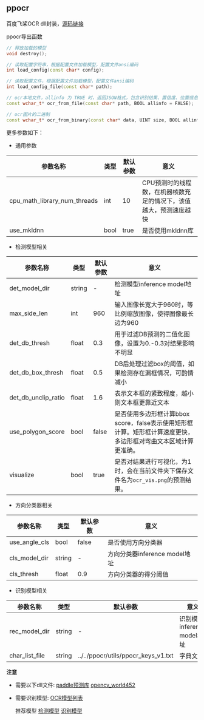 ## ppocr
百度飞桨OCR dll封装，[源码链接](https://github.com/PaddlePaddle/PaddleOCR)

ppocr导出函数
```cpp
// 释放加载的模型
void destroy();

// 读取配置字符串，根据配置文件加载模型，配置文件ansi编码
int load_config(const char* config);

// 读取配置文件，根据配置文件加载模型，配置文件ansi编码
int load_config_file(const char* path);

// ocr本地文件，allinfo 为 TRUE 时，返回JSON格式，包含识别结果、置信度、位置信息
const wchar_t* ocr_from_file(const char* path, BOOL allinfo = FALSE);

// ocr图片的二进制
const wchar_t* ocr_from_binary(const char* data, UINT size, BOOL allinfo = FALSE);
```

更多参数如下：

- 通用参数

|参数名称|类型|默认参数|意义|
| --- | --- | --- | --- |
|cpu_math_library_num_threads|int|10|CPU预测时的线程数，在机器核数充足的情况下，该值越大，预测速度越快|
|use_mkldnn|bool|true|是否使用mkldnn库|

- 检测模型相关

|参数名称|类型|默认参数|意义|
| --- | --- | --- | --- |
|det_model_dir|string|-|检测模型inference model地址|
|max_side_len|int|960|输入图像长宽大于960时，等比例缩放图像，使得图像最长边为960|
|det_db_thresh|float|0.3|用于过滤DB预测的二值化图像，设置为0.-0.3对结果影响不明显|
|det_db_box_thresh|float|0.5|DB后处理过滤box的阈值，如果检测存在漏框情况，可酌情减小|
|det_db_unclip_ratio|float|1.6|表示文本框的紧致程度，越小则文本框更靠近文本|
|use_polygon_score|bool|false|是否使用多边形框计算bbox score，false表示使用矩形框计算。矩形框计算速度更快，多边形框对弯曲文本区域计算更准确。|
|visualize|bool|true|是否对结果进行可视化，为1时，会在当前文件夹下保存文件名为`ocr_vis.png`的预测结果。|

- 方向分类器相关

|参数名称|类型|默认参数|意义|
| --- | --- | --- | --- |
|use_angle_cls|bool|false|是否使用方向分类器|
|cls_model_dir|string|-|方向分类器inference model地址|
|cls_thresh|float|0.9|方向分类器的得分阈值|

- 识别模型相关

|参数名称|类型|默认参数|意义|
| --- | --- | --- | --- |
|rec_model_dir|string|-|识别模型inference model地址|
|char_list_file|string|../../ppocr/utils/ppocr_keys_v1.txt|字典文件|

**注意**
- 需要以下dll文件: 
    [paddle预测库](https://paddle-wheel.bj.bcebos.com/2.1.1/win-infer/mkl/cpu/paddle_inference.zip)
    [opencv_world452](https://sourceforge.net/projects/opencvlibrary/files/4.5.2/opencv-4.5.2-vc14_vc15.exe/download)
- 需要识别模型:
    [OCR模型列表](https://gitee.com/paddlepaddle/PaddleOCR/blob/release/2.1/doc/doc_ch/models_list.md)

    推荐模型 [检测模型](https://paddleocr.bj.bcebos.com/PP-OCRv2/chinese/ch_PP-OCRv2_det_infer.tar) [识别模型](https://paddleocr.bj.bcebos.com/PP-OCRv2/chinese/ch_PP-OCRv2_rec_infer.tar)
